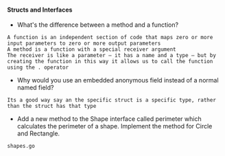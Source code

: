 #### Structs and Interfaces

- What's the difference between a method and a function?
```
A function is an independent section of code that maps zero or more input parameters to zero or more output parameters
A method is a function with a special receiver argument
The receiver is like a parameter – it has a name and a type – but by creating the function in this way it allows us to call the function using the . operator
```

- Why would you use an embedded anonymous field instead of a normal named field?
```
Its a good way say an the specific struct is a specific type, rather than the struct has that type
```

- Add a new method to the Shape interface called perimeter which calculates the perimeter of a shape. Implement the method for Circle and Rectangle.
```
shapes.go
```

